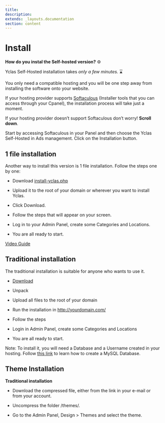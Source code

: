 ```yaml
---
title:
description:
extends: _layouts.documentation
section: content
---
```


# Install

**How do you instal the Self-hosted version?** [](https://emojipedia.org/gear/) ⚙️

Yclas Self-Hosted installation takes *only a  few minutes.* [  ](https://emojipedia.org/hourglass-done/)⌛

You only need a compatible hosting and you will be one step away from installing the software onto your website.

If your hosting provider supports [Softaculous](https://www.softaculous.com/softwares/admanager/Yclas)  (Installer tools that you can access through your Cpanel), the installation process will take just a moment.

If your hosting provider doesn’t support Softaculous don’t worry! **Scroll down**.

  Start by accessing Softaculous in your Panel and then choose the Yclas Self-Hosted in Ads management. Click on the Installation button.

 


## **1 file installation**

Another way to install this version is 1 file installation. Follow the steps one by one:

-   Download  [install-yclas.php](https://raw.githubusercontent.com/yclas/yclas/master/install-yclas.php)
    
-   Upload it to the root of your domain or wherever you want to install Yclas.
    
-   Click  Download.
    
-   Follow the steps that will appear on your screen.
    
-   Log in to your Admin Panel, create some Categories and Locations.
    
-   You are all ready to start.
    

 [Video Guide](www.youtube.com/watch?v=L2-b8r8DAfU%5D%29) 



## Traditional installation



The traditional installation is suitable for anyone who wants to use it.

-   [Download](https://yclas.com/self-hosted.html)
    
-   Unpack

-   Upload all files to the root of your domain
    
-   Run the installation in http://yourdomain.com/
    
-   Follow the steps
    
-   Login in Admin Panel, create some Categories and Locations
    
-   You are all ready to start.
    

Note: To install it, you will need a Database and a Username created in your hosting. Follow [this link](https://guides.yclas.com/#/Yclas-self-hosted-installation-mySQL-database) to learn how to create a MySQL Database.



## Theme Installation



**Traditional installation**

-   Download the compressed file, either from the link in your e-mail or from your account.
    
-   Uncompress the folder /themes/.
    
-   Go to the Admin Panel, Design > Themes and select the theme.
    
